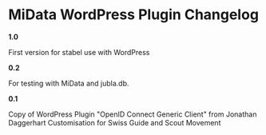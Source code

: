 # MiData WordPress Plugin Changelog

 **1.0**
 
 First version for stabel use with WordPress
 
 **0.2**
 
 For testing with MiData and jubla.db.

**0.1**

Copy of WordPress Plugin "OpenID Connect Generic Client" from Jonathan Daggerhart
Customisation for Swiss Guide and Scout Movement